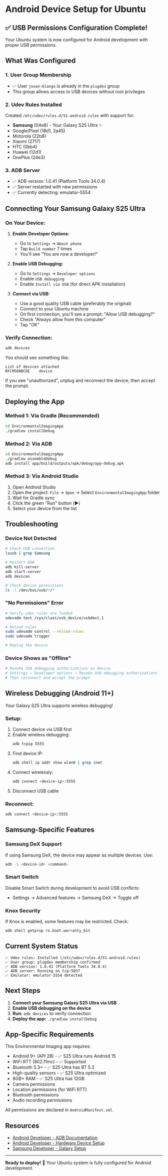 # Android Device Setup for Ubuntu

## ✅ USB Permissions Configuration Complete!

Your Ubuntu system is now configured for Android development with proper USB permissions.

## What Was Configured

### 1. User Group Membership
- ✅ User `jovan-blango` is already in the `plugdev` group
- This group allows access to USB devices without root privileges

### 2. Udev Rules Installed
Created `/etc/udev/rules.d/51-android.rules` with support for:
- **Samsung** (04e8) - Your Galaxy S25 Ultra ✨
- Google/Pixel (18d1, 2a45)
- Motorola (22b8)
- Xiaomi (2717)
- HTC (0bb4)
- Huawei (12d1)
- OnePlus (24e3)

### 3. ADB Server
- ✅ ADB version: 1.0.41 (Platform Tools 34.0.4)
- ✅ Server restarted with new permissions
- ✅ Currently detecting: emulator-5554

## Connecting Your Samsung Galaxy S25 Ultra

### On Your Device:
1. **Enable Developer Options:**
   - Go to `Settings` → `About phone`
   - Tap `Build number` 7 times
   - You'll see "You are now a developer!"

2. **Enable USB Debugging:**
   - Go to `Settings` → `Developer options`
   - Enable `USB debugging`
   - Enable `Install via USB` (for direct APK installation)

3. **Connect via USB:**
   - Use a good quality USB cable (preferably the original)
   - Connect to your Ubuntu machine
   - On first connection, you'll see a prompt: "Allow USB debugging?"
   - Check "Always allow from this computer"
   - Tap "OK"

### Verify Connection:
```bash
adb devices
```

You should see something like:
```
List of devices attached
RFCM50ABCDE    device
```

If you see "unauthorized", unplug and reconnect the device, then accept the prompt.

## Deploying the App

### Method 1: Via Gradle (Recommended)
```bash
cd EnvironmentalImagingApp
./gradlew installDebug
```

### Method 2: Via ADB
```bash
cd EnvironmentalImagingApp
./gradlew assembleDebug
adb install app/build/outputs/apk/debug/app-debug.apk
```

### Method 3: Via Android Studio
1. Open Android Studio
2. Open the project: `File` → `Open` → Select `EnvironmentalImagingApp` folder
3. Wait for Gradle sync
4. Click the green "Run" button (▶️)
5. Select your device from the list

## Troubleshooting

### Device Not Detected
```bash
# Check USB connection
lsusb | grep Samsung

# Restart ADB
adb kill-server
adb start-server
adb devices

# Check device permissions
ls -l /dev/bus/usb/*/*
```

### "No Permissions" Error
```bash
# Verify udev rules are loaded
udevadm test /sys/class/usb_device/usbdev1.1

# Reload rules
sudo udevadm control --reload-rules
sudo udevadm trigger

# Replug the device
```

### Device Shows as "Offline"
```bash
# Revoke USB debugging authorizations on device
# Settings → Developer options → Revoke USB debugging authorizations
# Then reconnect and accept the prompt
```

## Wireless Debugging (Android 11+)

Your Galaxy S25 Ultra supports wireless debugging!

### Setup:
1. Connect device via USB first
2. Enable wireless debugging:
   ```bash
   adb tcpip 5555
   ```
3. Find device IP:
   ```bash
   adb shell ip addr show wlan0 | grep inet
   ```
4. Connect wirelessly:
   ```bash
   adb connect <device-ip>:5555
   ```
5. Disconnect USB cable

### Reconnect:
```bash
adb connect <device-ip>:5555
```

## Samsung-Specific Features

### Samsung DeX Support
If using Samsung DeX, the device may appear as multiple devices. Use:
```bash
adb -s <device-id> <command>
```

### Smart Switch
Disable Smart Switch during development to avoid USB conflicts:
- Settings → Advanced features → Samsung DeX → Toggle off

### Knox Security
If Knox is enabled, some features may be restricted. Check:
```bash
adb shell getprop ro.boot.warranty_bit
```

## Current System Status

```
✅ Udev rules: Installed (/etc/udev/rules.d/51-android.rules)
✅ User group: plugdev membership confirmed
✅ ADB version: 1.0.41 (Platform Tools 34.0.4)
✅ ADB server: Running on tcp:5037
✅ Emulator: emulator-5554 detected
```

## Next Steps

1. **Connect your Samsung Galaxy S25 Ultra via USB**
2. **Enable USB debugging on the device**
3. **Run:** `adb devices` to verify connection
4. **Deploy the app:** `./gradlew installDebug`

## App-Specific Requirements

This Environmental Imaging app requires:
- Android 9+ (API 28) - ✅ S25 Ultra runs Android 15
- WiFi RTT (802.11mc) - ✅ Supported
- Bluetooth 5.3+ - ✅ S25 Ultra has BT 5.3
- High-quality sensors - ✅ S25 Ultra optimized
- 8GB+ RAM - ✅ S25 Ultra has 12GB
- Camera permissions
- Location permissions (for WiFi RTT)
- Bluetooth permissions
- Audio recording permissions

All permissions are declared in `AndroidManifest.xml`.

## Resources

- [Android Developer - ADB Documentation](https://developer.android.com/studio/command-line/adb)
- [Android Developer - Hardware Device Setup](https://developer.android.com/studio/run/device)
- [Samsung Developer - Galaxy Setup](https://developer.samsung.com/galaxy)

---

**Ready to deploy!** 🚀 Your Ubuntu system is fully configured for Android development.
